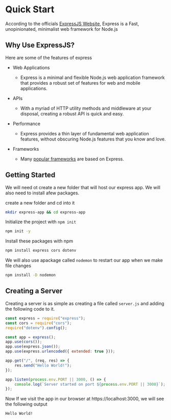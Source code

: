 <!-- ---
title: Getting Started With ExpressJS
description: ExpressJS is a minimalistic framework for Node.js. It can be used to create powerful APIs.
head.title: Getting Started With ExpressJS
head.description: ExpressJS is a minimalistic framework for Node.js. It can be used to create powerful APIs.
--- -->

# Quick Start

According to the officials [ExpressJS Website](https://expressjs.com/), Express is a Fast, unopinionated, minimalist web framework for Node.js

## Why Use ExpressJS?

Here are some of the features of express

- Web Applications

  - Express is a minimal and flexible Node.js web application framework that provides a robust set of features for web and mobile applications.

- APIs

  - With a myriad of HTTP utility methods and middleware at your disposal, creating a robust API is quick and easy.

- Performance

  - Express provides a thin layer of fundamental web application features, without obscuring Node.js features that you know and love.

- Frameworks
  - Many [popular frameworks](https://expressjs.com/en/resources/frameworks.html) are based on Express.

## Getting Started

We will need ot create a new folder that will host our express app. We will also need to install afew packages.

create a new folder and cd into it

```bash
mkdir express-app && cd express-app
```

Initialize the project with `npm init`

```bash
npm init -y
```

Install these packages with npm

```bash
npm install express cors dotenv
```

We will also use apackage called `nodemon` to restart our app when we make file changes

```bash
npm install -D nodemon
```

## Creating a Server

Creating a server is as simple as creating a file called `server.js` and adding the following code to it.

```js
const express = require("express");
const cors = require("cors");
require("dotenv").config();

const app = express();
app.use(cors());
app.use(express.json());
app.use(express.urlencoded({ extended: true }));

app.get("/", (req, res) => {
	res.send("Hello World!");
});

app.listen(process.env.PORT || 3000, () => {
	console.log(`Server started on port ${process.env.PORT || 3000}`);
});
```

Now If we visit the app in our browser at https://localhost:3000, we will see the following output

```html
Hello World!
```

<br/>